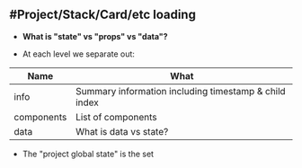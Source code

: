 #Project/Stack/Card/etc loading
---

- __What is "state" vs "props" vs "data"?__


- At each level we separate out:

|Name|What|
|----|----|
| info | Summary information including timestamp & child index |
| components | List of components |
| data | What is data vs state? |

- The "project global state" is the set
